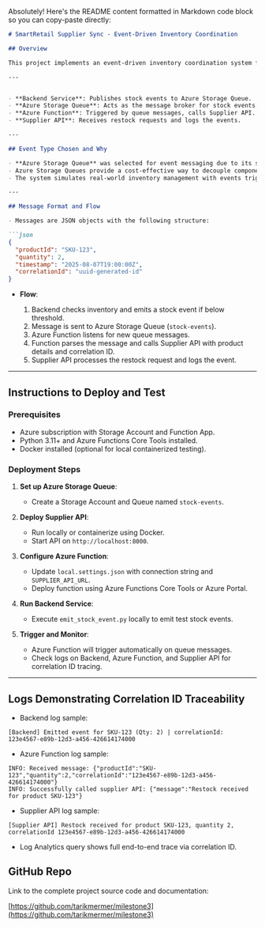 Absolutely! Here's the README content formatted in Markdown code block so you can copy-paste directly:

````markdown
# SmartRetail Supplier Sync - Event-Driven Inventory Coordination

## Overview

This project implements an event-driven inventory coordination system for SmartRetail using Azure services. It demonstrates how backend services emit stock events to an Azure Storage Queue, which triggers an Azure Function to process events and notify a Supplier API microservice for restocking.

---


- **Backend Service**: Publishes stock events to Azure Storage Queue.
- **Azure Storage Queue**: Acts as the message broker for stock events.
- **Azure Function**: Triggered by queue messages, calls Supplier API.
- **Supplier API**: Receives restock requests and logs the events.

---

## Event Type Chosen and Why

- **Azure Storage Queue** was selected for event messaging due to its simplicity, reliability, and native integration with Azure Functions.
- Azure Storage Queues provide a cost-effective way to decouple components and implement asynchronous communication.
- The system simulates real-world inventory management with events triggering supplier restock actions.

---

## Message Format and Flow

- Messages are JSON objects with the following structure:

```json
{
  "productId": "SKU-123",
  "quantity": 2,
  "timestamp": "2025-08-07T19:00:00Z",
  "correlationId": "uuid-generated-id"
}
````

* **Flow**:

  1. Backend checks inventory and emits a stock event if below threshold.
  2. Message is sent to Azure Storage Queue (`stock-events`).
  3. Azure Function listens for new queue messages.
  4. Function parses the message and calls Supplier API with product details and correlation ID.
  5. Supplier API processes the restock request and logs the event.

---

## Instructions to Deploy and Test

### Prerequisites

* Azure subscription with Storage Account and Function App.
* Python 3.11+ and Azure Functions Core Tools installed.
* Docker installed (optional for local containerized testing).

### Deployment Steps

1. **Set up Azure Storage Queue**:

   * Create a Storage Account and Queue named `stock-events`.

2. **Deploy Supplier API**:

   * Run locally or containerize using Docker.
   * Start API on `http://localhost:8000`.

3. **Configure Azure Function**:

   * Update `local.settings.json` with connection string and `SUPPLIER_API_URL`.
   * Deploy function using Azure Functions Core Tools or Azure Portal.

4. **Run Backend Service**:

   * Execute `emit_stock_event.py` locally to emit test stock events.

5. **Trigger and Monitor**:

   * Azure Function will trigger automatically on queue messages.
   * Check logs on Backend, Azure Function, and Supplier API for correlation ID tracing.

---

## Logs Demonstrating Correlation ID Traceability

* Backend log sample:

```
[Backend] Emitted event for SKU-123 (Qty: 2) | correlationId: 123e4567-e89b-12d3-a456-426614174000
```

* Azure Function log sample:

```
INFO: Received message: {"productId":"SKU-123","quantity":2,"correlationId":"123e4567-e89b-12d3-a456-426614174000"}
INFO: Successfully called supplier API: {"message":"Restock received for product SKU-123"}
```

* Supplier API log sample:

```
[Supplier API] Restock received for product SKU-123, quantity 2, correlationId 123e4567-e89b-12d3-a456-426614174000
```

* Log Analytics query shows full end-to-end trace via correlation ID.



## GitHub Repo

Link to the complete project source code and documentation:

[https://github.com/tarikmermer/milestone3](https://github.com/tarikmermer/milestone3)

